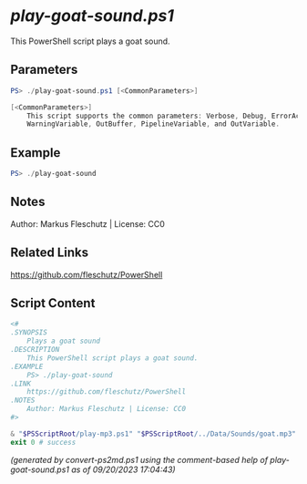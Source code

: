*play-goat-sound.ps1*
================

This PowerShell script plays a goat sound.

Parameters
----------
```powershell
PS> ./play-goat-sound.ps1 [<CommonParameters>]

[<CommonParameters>]
    This script supports the common parameters: Verbose, Debug, ErrorAction, ErrorVariable, WarningAction, 
    WarningVariable, OutBuffer, PipelineVariable, and OutVariable.
```

Example
-------
```powershell
PS> ./play-goat-sound

```

Notes
-----
Author: Markus Fleschutz | License: CC0

Related Links
-------------
https://github.com/fleschutz/PowerShell

Script Content
--------------
```powershell
<#
.SYNOPSIS
	Plays a goat sound
.DESCRIPTION
	This PowerShell script plays a goat sound.
.EXAMPLE
	PS> ./play-goat-sound
.LINK
	https://github.com/fleschutz/PowerShell
.NOTES
	Author: Markus Fleschutz | License: CC0
#>

& "$PSScriptRoot/play-mp3.ps1" "$PSScriptRoot/../Data/Sounds/goat.mp3"
exit 0 # success
```

*(generated by convert-ps2md.ps1 using the comment-based help of play-goat-sound.ps1 as of 09/20/2023 17:04:43)*
